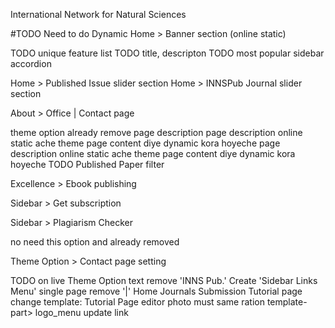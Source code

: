 International Network for Natural Sciences


#TODO Need to do Dynamic
Home > Banner section (online static)
<!-- Home > About section --> TODO unique feature list
<!-- Home > Feature section  -->
<!-- Home > For Author section  -->
<!-- Home > Why choose section  -->
<!-- Home > Announcement slider section  -->
<!-- Home > Global editor slider section  -->
<!-- Home > Counter section  --> TODO title, descripton
<!-- Home > Latest paper section  --> TODO most popular sidebar accordion
Home > Published Issue slider section
Home > INNSPub Journal slider section

About > Office | Contact page
<!-- Current issue query update to one month -->
<!-- Journals > Affiliated Journal --> theme option already remove page description 
<!-- Journals > Editorial Board --> page description online static ache theme page content diye dynamic kora hoyeche
<!-- Authors > Author Instruction --> page description online static ache theme page content diye dynamic kora hoyeche
<!-- 5 Journal details template > done(5 journal) --> TODO Published Paper filter 
<!-- Board Members -->
<!-- single member > Publications list design update dynamic content -->
<!-- Archive > INNSPub Library remove sql query to qp query -->

Excellence > Ebook publishing
<!-- Tutorials > FAQs -->
Sidebar > Get subscription
<!-- Sidebar > Indexed In -->
<!-- Sidebar > Member In -->
Sidebar > Plagiarism Checker
<!-- Theme Option > Affilated page settings --> no need this option and already removed
<!-- Theme Option > Single journal settings -->
Theme Option > Contact page setting


TODO on live
Theme Option text remove 'INNS Pub.'
Create 'Sidebar Links Menu'
single page remove '|' Home Journals Submission
Tutorial page change template: Tutorial Page
editor photo must same ration
template-part> logo_menu update link